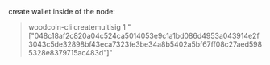 create wallet inside of the node: 
> woodcoin-cli createmultisig 1 "[\"048c18af2c820a04c524ca5014053e9c1a1bd086d4953a043914e2f3043c5de32898bf43eca7323fe3be34a8b5402a5bf67ff08c27aed5985328e8379715ac483d\"]"